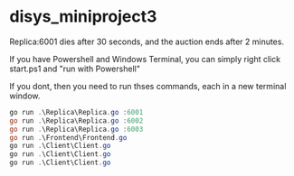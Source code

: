 # disys_miniproject3

Replica:6001 dies after 30 seconds, and the auction ends after 2 minutes.

If you have Powershell and Windows Terminal, you can simply right click start.ps1 and "run with Powershell"

If you dont, then you need to run thses commands, each in a new terminal window.

```powershell
go run .\Replica\Replica.go :6001
go run .\Replica\Replica.go :6002
go run .\Replica\Replica.go :6003
go run .\Frontend\Frontend.go
go run .\Client\Client.go
go run .\Client\Client.go
go run .\Client\Client.go
```
